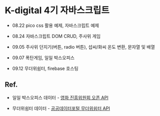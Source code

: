 # K-digital 4기 자바스크립트

+ 08.22 pico css 활용 예제, 자바스크립트 예제

+ 08.24 자바스크립트 DOM CRUD, 주사위 게임

+ 09.05 주사위 던지기(버튼, radio 버튼), 섭씨/화씨 온도 변환, 문자열 및 배열

+ 09.07 폭탄게임, 일일 박스오피스

+ 09.12 무더위쉼터, firebase 호스팅


## Ref.

* 일일 박스오피스 데이터 - [영화 진흥위원회 오픈 API](https://www.kobis.or.kr/kobisopenapi/homepg/apiservice/searchServiceInfo.do)

* 무더위쉼터 데이터 - [공공데이터포털 무더위쉼터 API](https://www.data.go.kr/data/3038743/openapi.do)